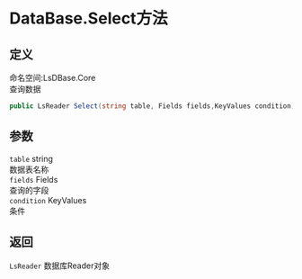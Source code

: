 # DataBase.Select方法
## 定义
命名空间:LsDBase.Core    
查询数据   
```C#
public LsReader Select(string table, Fields fields,KeyValues condition)
```
## 参数
`table`  string    
数据表名称   
`fields` Fields   
查询的字段   
`condition` KeyValues   
条件   
## 返回
`LsReader`
数据库Reader对象
